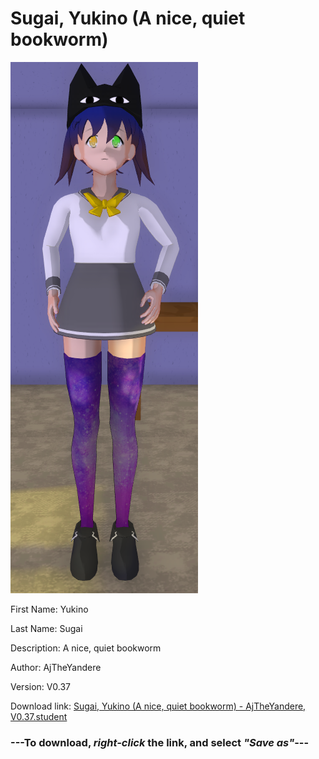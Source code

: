 # Sugai, Yukino (A nice, quiet bookworm)

<img src = "https://raw.githubusercontent.com/Arbiter1223/Daigaku-Gurashi-Custom-Students/master/Students/Files/Sugai%2C%20Yukino%20(A%20nice%2C%20quiet%20bookworm).png">

First Name: Yukino

Last Name: Sugai

Description: A nice, quiet bookworm

Author: AjTheYandere

Version: V0.37

Download link: <a href="https://raw.githubusercontent.com/Arbiter1223/Daigaku-Gurashi-Custom-Students/master/Students/Files/Sugai%2C%20Yukino%20(A%20nice%2C%20quiet%20bookworm)%20-%20AjTheYandere%2C%20V0.37.student">Sugai, Yukino (A nice, quiet bookworm) - AjTheYandere, V0.37.student</a>

### ---**To download, _right-click_ the link, and select _"Save as"_**---
